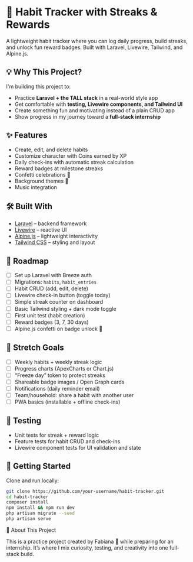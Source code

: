 # 🌟 Habit Tracker with Streaks & Rewards  

A lightweight habit tracker where you can log daily progress, build streaks, and unlock fun reward badges. Built with Laravel, Livewire, Tailwind, and Alpine.js.  

## 💡 Why This Project?  
I'm building this project to:  
- Practice **Laravel + the TALL stack** in a real-world style app  
- Get comfortable with **testing, Livewire components, and Tailwind UI**  
- Create something fun and motivating instead of a plain CRUD app  
- Show progress in my journey toward a **full-stack internship**  


## ✨ Features  
- Create, edit, and delete habits
- Customize character with Coins earned by XP
- Daily check-ins with automatic streak calculation  
- Reward badges at milestone streaks  
- Confetti celebrations 🎉  
- Background themes  🌙
- Music integration

## 🛠️ Built With  
- [Laravel](https://laravel.com/) – backend framework  
- [Livewire](https://livewire.laravel.com/) – reactive UI  
- [Alpine.js](https://alpinejs.dev/) – lightweight interactivity  
- [Tailwind CSS](https://tailwindcss.com/) – styling and layout  

## 📌 Roadmap  
- [ ] Set up Laravel with Breeze auth  
- [ ] Migrations: `habits`, `habit_entries`  
- [ ] Habit CRUD (add, edit, delete)  
- [ ] Livewire check-in button (toggle today)  
- [ ] Simple streak counter on dashboard  
- [ ] Basic Tailwind styling + dark mode toggle  
- [ ] First unit test (habit creation)  
- [ ] Reward badges (3, 7, 30 days)  
- [ ] Alpine.js confetti on badge unlock 🎉  

## 🚀 Stretch Goals  
- [ ] Weekly habits + weekly streak logic  
- [ ] Progress charts (ApexCharts or Chart.js)  
- [ ] “Freeze day” token to protect streaks  
- [ ] Shareable badge images / Open Graph cards  
- [ ] Notifications (daily reminder email)  
- [ ] Team/household: share a habit with another user  
- [ ] PWA basics (installable + offline check-ins)  

## 🧪 Testing  
- Unit tests for streak + reward logic  
- Feature tests for habit CRUD and check-ins  
- Livewire component tests for UI validation and state  

## 🚀 Getting Started  
Clone and run locally:  
```bash
git clone https://github.com/your-username/habit-tracker.git
cd habit-tracker
composer install
npm install && npm run dev
php artisan migrate --seed
php artisan serve
```

🌱 About This Project

This is a practice project created by Fabiana 🩵 while preparing for an internship. It’s where I mix curiosity, testing, and creativity into one full-stack build.
